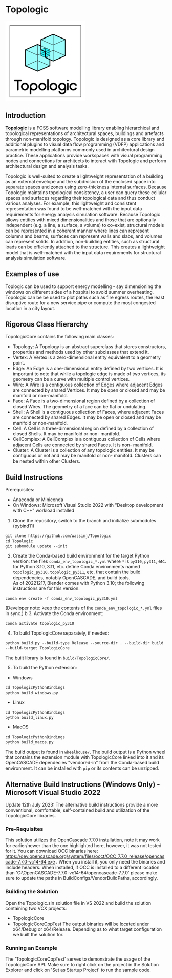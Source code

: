 # Topologic

[<img src="assets/Topologic-Logo-ColourOnWhite.png" width="250"/>](image.png)

## Introduction
[**Topologic**](https://topologic.app/) is a FOSS software modelling library enabling hierarchical and topological representations of architectural spaces, buildings and artefacts through non-manifold topology. Topologic is designed as a core library and additional plugins to visual data flow programming (VDFP) applications and parametric modelling platforms commonly used in architectural design practice. These applications provide workspaces with visual programming nodes and connections for architects to interact with Topologic and perform architectural design and analysis tasks.

Topologic is well-suited to create a lightweight representation of a building as an external envelope and the subdivision of the enclosed space into separate spaces and zones using zero-thickness internal surfaces. Because Topologic maintains topological consistency, a user can query these cellular spaces and surfaces regarding their topological data and thus conduct various analyses. For example, this lightweight and consistent representation was found to be well-matched with the input data requirements for energy analysis simulation software. Because Topologic allows entities with mixed dimensionalities and those that are optionally independent (e.g. a line, a surface, a volume) to co-exist, structural models can be represented in a coherent manner where lines can represent columns and beams, surfaces can represent walls and slabs, and volumes can represent solids. In addition, non-building entities, such as structural loads can be efficiently attached to the structure. This creates a lightweight model that is well-matched with the input data requirements for structural analysis simulation software.

## Examples of use
Toplogic can be used to support energy modelling - say dimensioning the windows on different sides of a hospital to avoid summer overheating. Topologic can be be used to plot paths such as fire egress routes, the least disruptive route for a new service pipe or compute the most congested location in a city layout.

## Rigorous Class Hierarchy
TopologicCore contains the following main classes:

* Topology: A Topology is an abstract superclass that stores constructors, properties and methods used by other subclasses that extend it.
* Vertex: A Vertex is a zero-dimensional entity equivalent to a geometry point.
* Edge: An Edge is a one-dimensional entity defined by two vertices. It is important to note that while a topologic edge is made of two vertices, its geometry can be a curve with multiple control vertices.
* Wire: A Wire is a contiguous collection of Edges where adjacent Edges are connected by shared Vertices. It may be open or closed and may be manifold or non-manifold.
* Face: A Face is a two-dimensional region defined by a collection of closed Wires. The geometry of a face can be flat or undulating.
* Shell: A Shell is a contiguous collection of Faces, where adjacent Faces are connected by shared Edges. It may be open or closed and may be manifold or non-manifold.
* Cell: A Cell is a three-dimensional region defined by a collection of closed Shells. It may be manifold or non- manifold.
* CellComplex: A CellComplex is a contiguous collection of Cells where adjacent Cells are connected by shared Faces. It is non- manifold.
* Cluster: A Cluster is a collection of any topologic entities. It may be contiguous or not and may be manifold or non- manifold. Clusters can be nested within other Clusters.

## Build Instructions

Prerequisites:
 - Anaconda or Miniconda
 - On Windows: Microsoft Visual Studio 2022 with "Desktop development with C++" workload installed

1. Clone the repository, switch to the branch and initialize submodules (pybind11)
```
git clone https://github.com/wassimj/Topologic
cd Topologic
git submodule update --init
```
2. Create the Conda-based build environment for the target Python version: the files `conda_env_topologic_*.yml` where `*` is `py310`, `py311`, etc. for Python 3.10, 3.11, etc. define Conda environments named `topologic_py310`, `topologic_py311`, etc. that contain the build dependencies, notably OpenCASCADE, and build tools.  
As of 20221217, Blender comes with Python 3.10; the following instructions are for this version.  
```
conda env create -f conda_env_topologic_py310.yml
```  
(Developer note: keep the contents of the `conda_env_topologic_*.yml` files in sync.)
b
3. Activate the Conda environment:
```
conda activate topologic_py310
```

4. To build TopologicCore separately, if needed:
```
python build.py --build-type Release --source-dir . --build-dir build --build-target TopologicCore
```
The built library is found in `build/TopologicCore/`.

5. To build the Python extension:
- Windows
```
cd TopologicPythonBindings
python build_windows.py
```
- Linux
 ```
cd TopologicPythonBindings
python build_linux.py
```
- MacOS
```
cd TopologicPythonBindings
python build_macos.py
```

The build output is found in `wheelhouse/`.
The build output is a Python wheel that contains the extension module with TopologicCore linked into it and its OpenCASCADE dependecies "vendored-in" from the Conda-based build environment.  It can be installed with `pip` or its contents can be unzipped.

## Alternative Build Instructions (Windows Only) - Microsoft Visual Studio 2022
Update 12th July 2023: The alternative build instructions provide a more conventional, comfortable, self-contained build and utilization of the TopologicCore libraries. 

### Pre-Requisites
This solution utilizes the OpenCascade 7.7.0 installation, note it may work for earlier/newer than the one highlighted here, however, it was not tested for it.
You can download OCC binaries here: https://dev.opencascade.org/system/files/occt/OCC_7.7.0_release/opencascade-7.7.0-vc14-64.exe . When you install it, you only
need the binaries and include headers. When installed, if OCC is installed to a different location than 'C:\OpenCASCADE-7.7.0-vc14-64\opencascade-7.7.0\' please make sure
to update the paths in BuildConfigs/VendorBuildPaths, accordingly. 

### Building the Solution
Open the Topologic.sln solution file in VS 2022 and build the solution containing two VCX projects:
- TopologicCore
- TopologicCoreCppTest
The output binaries will be located under x64/Debug or x64/Release. Depending as to what target configuration we built the solution for.

### Running an Example
The 'TopologicCoreCppTest' serves to demonstrate the usage of the TopologicCore API. 
Make sure to right click on the project in the Solution Explorer and click on 'Set as Startup Project' to run the sample code.